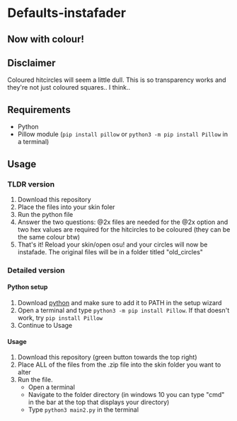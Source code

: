 # Defaults-instafader
## Now with colour!

## Disclaimer
Coloured hitcircles will seem a little dull. This is so transparency works and they're not just coloured squares.. I think..

## Requirements

* Python
* Pillow module (```pip install pillow``` or ```python3 -m pip install Pillow``` in a terminal)


## Usage

### TLDR version

1. Download this repository
2. Place the files into your skin foler
3. Run the python file 
4. Answer the two questions: @2x files are needed for the @2x option and two hex values are required for the hitcircles to be coloured (they can be the same colour btw)
5. That's it! Reload your skin/open osu! and your circles will now be instafade. The original files will be in a folder titled "old_circles"

### Detailed version

#### Python setup
1. Download [python](www.python.org) and make sure to add it to PATH in the setup wizard
2. Open a terminal and type ```python3 -m pip install Pillow```. If that doesn't work, try ```pip install Pillow```
3. Continue to Usage

#### Usage
1. Download this repository (green button towards the top right)
2. Place ALL of the files from the .zip file into the skin folder you want to alter
3. Run the file.
   * Open a terminal
   * Navigate to the folder directory (in windows 10 you can type "cmd" in the bar at the top that displays your directory)
   * Type ```python3 main2.py``` in the terminal
